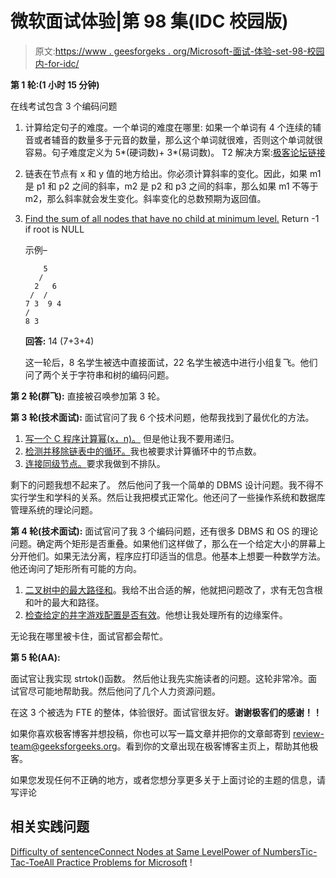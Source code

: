 # 微软面试体验|第 98 集(IDC 校园版)

> 原文:[https://www . geesforgeks . org/Microsoft-面试-体验-set-98-校园内-for-idc/](https://www.geeksforgeeks.org/microsoft-interview-experience-set-98-on-campus-for-idc/)

**第 1 轮:(1 小时 15 分钟)**

在线考试包含 3 个编码问题

1.  计算给定句子的难度。一个单词的难度在哪里:
    如果一个单词有 4 个连续的辅音或者辅音的数量多于元音的数量，那么这个单词就很难，否则这个单词就很容易。句子难度定义为 5*(硬词数)+ 3*(易词数)。
    T2 解决方案:[极客论坛链接](https://www.geeksforgeeks.org/calculate-difficulty-sentence/)
2.  链表在节点有 x 和 y 值的地方给出。你必须计算斜率的变化。因此，如果 m1 是 p1 和 p2 之间的斜率，m2 是 p2 和 p3 之间的斜率，那么如果 m1 不等于 m2，那么斜率就会发生变化。斜率变化的总数预期为返回值。
3.  [Find the sum of all nodes that have no child at minimum level.](https://www.geeksforgeeks.org/sum-leaf-nodes-minimum-level/) Return -1 if root is NULL

    示例–

    ```
        5
       / 
      2   6
     /  /
    7 3  9 4
    / 
    8 3

    ```

    **回答:** 14 (7+3+4)

    这一轮后，8 名学生被选中直接面试，22 名学生被选中进行小组复飞。他们问了两个关于字符串和树的编码问题。

**第 2 轮(群飞):**
直接被召唤参加第 3 轮。

**第 3 轮(技术面试):**
面试官问了我 6 个技术问题，他帮我找到了最优化的方法。

1.  [写一个 C 程序计算幂(x，n)。](https://www.geeksforgeeks.org/write-a-c-program-to-calculate-powxn/)
    但是他让我不要用递归。
2.  [检测并移除链表中的循环。](https://www.geeksforgeeks.org/detect-and-remove-loop-in-a-linked-list)我也被要求计算循环中的节点数。
3.  [连接同级节点。](https://www.geeksforgeeks.org/connect-nodes-at-same-level/)要求我做到不排队。

剩下的问题我想不起来了。
然后他问了我一个简单的 DBMS 设计问题。我不得不实行学生和学科的关系。然后让我把模式正常化。他还问了一些操作系统和数据库管理系统的理论问题。

**第 4 轮(技术面试):**
面试官问了我 3 个编码问题，还有很多 DBMS 和 OS 的理论问题。确定两个矩形是否重叠。如果他们这样做了，那么在一个给定大小的屏幕上分开他们。如果无法分离，程序应打印适当的信息。他基本上想要一种数学方法。他还询问了矩形所有可能的方向。

1.  [二叉树中的最大路径和](https://www.geeksforgeeks.org/find-maximum-path-sum-in-a-binary-tree/)。我给不出合适的解，他就把问题改了，求有无包含根和叶的最大和路径。
2.  [检查给定的井字游戏配置是否有效](https://www.geeksforgeeks.org/validity-of-a-given-tic-tac-toe-board-configuration/)。他想让我处理所有的边缘案件。

无论我在哪里被卡住，面试官都会帮忙。

**第 5 轮(AA):**

面试官让我实现 strtok()函数。
然后他让我先实施读者的问题。这轮非常冷。面试官尽可能地帮助我。然后他问了几个人力资源问题。

在这 3 个被选为 FTE 的整体，体验很好。面试官很友好。**谢谢极客们的感谢！！**

如果你喜欢极客博客并想投稿，你也可以写一篇文章并把你的文章邮寄到 review-team@geeksforgeeks.org。看到你的文章出现在极客博客主页上，帮助其他极客。

如果您发现任何不正确的地方，或者您想分享更多关于上面讨论的主题的信息，请写评论

## 相关实践问题

[Difficulty of sentence](https://practice.geeksforgeeks.org/problems/difficulty-of-sentence/0)[Connect Nodes at Same Level](https://practice.geeksforgeeks.org/problems/connect-nodes-at-same-level/1)[Power of Numbers](https://practice.geeksforgeeks.org/problems/power-of-numbers/0)[Tic-Tac-Toe](https://practice.geeksforgeeks.org/problems/tic-tac-toe/0)[All Practice Problems for Microsoft](https://practice.geeksforgeeks.org/company/Microsoft/) !